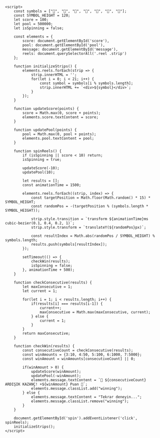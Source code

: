 <!DOCTYPE html>
<html lang="tr">
<head>
    <meta charset="UTF-8">
    <meta name="viewport" content="width=device-width, initial-scale=1.0">
    <title>7 Makaralı Slot Oyunu</title>
    <style>
        /* Değişmeyen CSS kısmı */
    </style>
</head>
<body>
    <div class="slot-machine">
        <!-- Aynı HTML yapısı -->
    </div>

    <script>
        const symbols = ["🍒", "🍋", "🍊", "🍉", "🍎", "🍇", "🍌"];
        const SYMBOL_HEIGHT = 120;
        let score = 100;
        let pool = 500000;
        let isSpinning = false;

        const elements = {
            score: document.getElementById('score'),
            pool: document.getElementById('pool'),
            message: document.getElementById('message'),
            reels: document.querySelectorAll('.reel .strip')
        };

        function initializeStrips() {
            elements.reels.forEach(strip => {
                strip.innerHTML = '';
                for(let i = 0; i < 21; i++) {
                    const symbol = symbols[i % symbols.length];
                    strip.innerHTML += `<div>${symbol}</div>`;
                }
            });
        }

        function updateScore(points) {
            score = Math.max(0, score + points);
            elements.score.textContent = score;
        }

        function updatePool(points) {
            pool = Math.max(0, pool + points);
            elements.pool.textContent = pool;
        }

        function spinReels() {
            if (isSpinning || score < 10) return;
            isSpinning = true;
            
            updateScore(-10);
            updatePool(10);

            let results = [];
            const animationTime = 1500;

            elements.reels.forEach((strip, index) => {
                const targetPosition = Math.floor(Math.random() * 15) * SYMBOL_HEIGHT;
                const randomPos = -(targetPosition % (symbols.length * SYMBOL_HEIGHT));
                
                strip.style.transition = `transform ${animationTime}ms cubic-bezier(0.1, 0.4, 0.2, 1)`;
                strip.style.transform = `translateY(${randomPos}px)`;

                const resultIndex = Math.abs(randomPos / SYMBOL_HEIGHT) % symbols.length;
                results.push(symbols[resultIndex]);
            });

            setTimeout(() => {
                checkWin(results);
                isSpinning = false;
            }, animationTime + 500);
        }

        function checkConsecutive(results) {
            let maxConsecutive = 1;
            let current = 1;
            
            for(let i = 1; i < results.length; i++) {
                if(results[i] === results[i-1]) {
                    current++;
                    maxConsecutive = Math.max(maxConsecutive, current);
                } else {
                    current = 1;
                }
            }
            return maxConsecutive;
        }

        function checkWin(results) {
            const consecutiveCount = checkConsecutive(results);
            const winAmounts = {3:10, 4:50, 5:100, 6:1000, 7:5000};
            const winAmount = winAmounts[consecutiveCount] || 0;

            if(winAmount > 0) {
                updateScore(winAmount);
                updatePool(-winAmount);
                elements.message.textContent = `🎉 ${consecutiveCount} ARDIŞIK KAZANÇ! +${winAmount} Puan 🎉`;
                elements.message.classList.add("winning");
            } else {
                elements.message.textContent = "Tekrar deneyin...";
                elements.message.classList.remove("winning");
            }
        }

        document.getElementById('spin').addEventListener('click', spinReels);
        initializeStrips();
    </script>
</body>
</html>
